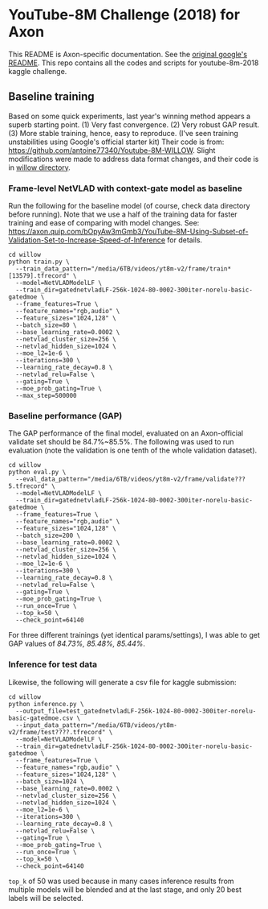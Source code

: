# YouTube-8M Challenge (2018) for Axon
This README is Axon-specific documentation. See the [original google's README](README-google.md).
This repo contains all the codes and scripts for youtube-8m-2018 kaggle challenge.

## Baseline training
Based on some quick experiments, last year's winning method appears a superb starting point. (1) Very fast convergence. (2) Very robust GAP result. (3) More stable training, hence, easy to reproduce. (I've seen training unstabilities using Google's official starter kit) Their code is from: https://github.com/antoine77340/Youtube-8M-WILLOW. Slight modifications were made to address data format changes, and their code is in [willow directory](willow).

### Frame-level NetVLAD with context-gate model as baseline
Run the following for the baseline model (of course, check data directory before running). Note that we use a half of the training data for faster training and ease of comparing with model changes. See: https://axon.quip.com/bOpyAw3mGmb3/YouTube-8M-Using-Subset-of-Validation-Set-to-Increase-Speed-of-Inference for details.
```
cd willow
python train.py \
  --train_data_pattern="/media/6TB/videos/yt8m-v2/frame/train*[13579].tfrecord" \
  --model=NetVLADModelLF \
  --train_dir=gatednetvladLF-256k-1024-80-0002-300iter-norelu-basic-gatedmoe \
  --frame_features=True \
  --feature_names="rgb,audio" \
  --feature_sizes="1024,128" \
  --batch_size=80 \
  --base_learning_rate=0.0002 \
  --netvlad_cluster_size=256 \
  --netvlad_hidden_size=1024 \
  --moe_l2=1e-6 \
  --iterations=300 \
  --learning_rate_decay=0.8 \
  --netvlad_relu=False \
  --gating=True \
  --moe_prob_gating=True \
  --max_step=500000
```

### Baseline performance (GAP)
The GAP performance of the final model, evaluated on an Axon-official validate set should be 84.7%~85.5%. The following was used to run evaluation (note the validation is one tenth of the whole validation dataset).
```
cd willow
python eval.py \
  --eval_data_pattern="/media/6TB/videos/yt8m-v2/frame/validate???5.tfrecord" \
  --model=NetVLADModelLF \
  --train_dir=gatednetvladLF-256k-1024-80-0002-300iter-norelu-basic-gatedmoe \
  --frame_features=True \
  --feature_names="rgb,audio" \
  --feature_sizes="1024,128" \
  --batch_size=200 \
  --base_learning_rate=0.0002 \
  --netvlad_cluster_size=256 \
  --netvlad_hidden_size=1024 \
  --moe_l2=1e-6 \
  --iterations=300 \
  --learning_rate_decay=0.8 \
  --netvlad_relu=False \
  --gating=True \
  --moe_prob_gating=True \
  --run_once=True \
  --top_k=50 \
  --check_point=64140
```
For three different trainings (yet identical params/settings), I was able to get GAP values of *84.73%, 85.48%, 85.44%*.

### Inference for test data
Likewise, the following will generate a csv file for kaggle submission:
```
cd willow
python inference.py \
  --output_file=test_gatednetvladLF-256k-1024-80-0002-300iter-norelu-basic-gatedmoe.csv \
  --input_data_pattern="/media/6TB/videos/yt8m-v2/frame/test????.tfrecord" \
  --model=NetVLADModelLF \
  --train_dir=gatednetvladLF-256k-1024-80-0002-300iter-norelu-basic-gatedmoe \
  --frame_features=True \
  --feature_names="rgb,audio" \
  --feature_sizes="1024,128" \
  --batch_size=1024 \
  --base_learning_rate=0.0002 \
  --netvlad_cluster_size=256 \
  --netvlad_hidden_size=1024 \
  --moe_l2=1e-6 \
  --iterations=300 \
  --learning_rate_decay=0.8 \
  --netvlad_relu=False \
  --gating=True \
  --moe_prob_gating=True \
  --run_once=True \
  --top_k=50 \
  --check_point=64140
```
`top_k` of 50 was used because in many cases inference results from multiple models will be blended and at the last stage, and only 20 best labels will be selected.
